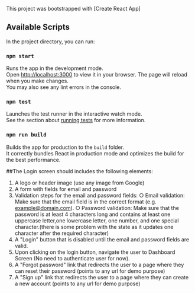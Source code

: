 This project was bootstrapped with [Create React App]
## Available Scripts

In the project directory, you can run:
### `npm start`
Runs the app in the development mode.\
Open [http://localhost:3000](http://localhost:3000) to view it in your browser.
The page will reload when you make changes.\
You may also see any lint errors in the console.
### `npm test`
Launches the test runner in the interactive watch mode.\
See the section about [running tests](https://facebook.github.io/create-react-app/docs/running-tests) for more information.
### `npm run build`
Builds the app for production to the `build` folder.\
It correctly bundles React in production mode and optimizes the build for the best performance.

##The Login screen should includes the following elements:
1. A logo or header image (use any image from Google)
2. A form with fields for email and password
3. Validation steps for the email and password fields:
○ Email validation: Make sure that the email field is in the
correct format (e.g. example@domain.com).
○ Password validation: Make sure that the password is at least
4 characters long and contains at least one uppercase letter,one lowercase letter, one number, and one special character.(there is some problem with the state as it updates one character after the required character)
5. A "Login" button that is disabled until the email and password fields are valid.
6. Upon clicking on the login button, navigate the user to Dashboard Screen (No need to authenticate user for now).
7. A "Forgot password" link that redirects the user to a page where they can reset their password (points to any url for demo purpose)
8. A "Sign up" link that redirects the user to a page where they can create a new account (points to any url for demo purpose)


